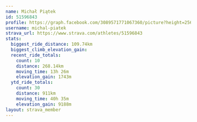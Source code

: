 ```yaml
---
name: Michał Piątek
id: 51596843
profile: https://graph.facebook.com/3089571771067360/picture?height=256&width=256
username: michal-piatek
strava_url: https://www.strava.com/athletes/51596843
stats:
  biggest_ride_distance: 109.74km
  biggest_climb_elevation_gain: 
  recent_ride_totals:
    count: 10
    distance: 268.14km
    moving_time: 13h 26m
    elevation_gain: 1743m
  ytd_ride_totals:
    count: 30
    distance: 911km
    moving_time: 40h 35m
    elevation_gain: 9188m
layout: strava_member
--- 
```

